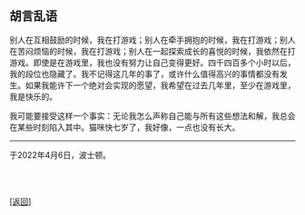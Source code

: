 ## 胡言乱语

别人在互相鼓励的时候，我在打游戏；别人在牵手拥抱的时候，我在打游戏；别人在苦闷烦恼的时候，我在打游戏；别人在一起探索成长的喜悦的时候，我依然在打游戏。即使是在游戏里，我也没有努力让自己变得更好。四千四百多个小时以后，我的段位也隐藏了。我不记得这几年的事了，或许什么值得高兴的事情都没有发生。如果我能许下一个绝对会实现的愿望，我希望在过去几年里，至少在游戏里，我是快乐的。

我可能要接受这样一个事实：无论我怎么声称自己能与所有这些想法和解，我总会在某些时刻陷入其中。猫咪快七岁了，我好像，一点也没有长大。

------

于2022年4月6日，波士顿。

<br>

<br>

[[返回]](../../../../sites/proses/多余的话.md)
